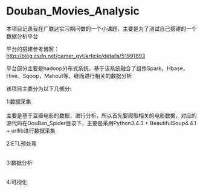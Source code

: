 # Douban_Movies_Analysic<br/>

本项目记录我在广联达实习期间做的一个小课题，主要是为了测试自己搭建的一个数据分析平台<br/>

平台的搭建参考博客：<a href="http://blog.csdn.net/gamer_gyt/article/details/51991893">http://blog.csdn.net/gamer_gyt/article/details/51991893</a><br/>

平台部分主要是hadoop分布式系统，基于该系统融合了组件Spark，Hbase，Hive，Sqoop，Mahout等。继而进行相关的数据分析<br/>

该项目主要分为以下几部分:<br/>

1:数据采集<br/><br/>
  主要是基于豆瓣电影的数据，进行分析，所以首先要爬取相关的电影数据，对应的源代码在DouBan_Spider目录下，主要是采用Python3.4.3 + BeautifulSoup4.4.1 + urllib进行数据采集

2:ETL预处理<br/><br/>

3:数据分析<br/><br/>

4:可视化<br/><br/>
